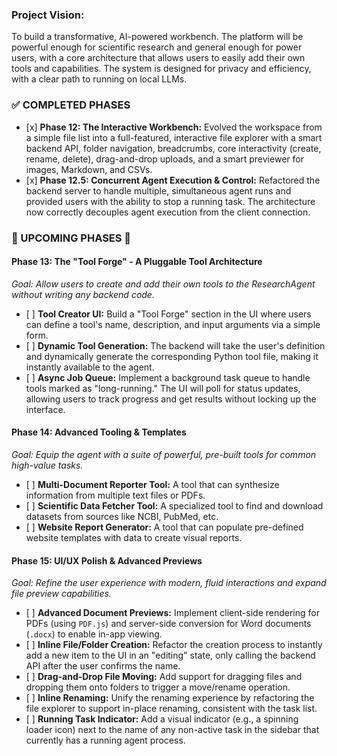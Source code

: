 ### Project Vision:

To build a transformative, AI-powered workbench. The platform will be powerful enough for scientific research and general enough for power users, with a core architecture that allows users to easily add their own tools and capabilities. The system is designed for privacy and efficiency, with a clear path to running on local LLMs.

### ✅ COMPLETED PHASES

-   \[x\] **Phase 12: The Interactive Workbench:** Evolved the workspace from a simple file list into a full-featured, interactive file explorer with a smart backend API, folder navigation, breadcrumbs, core interactivity (create, rename, delete), drag-and-drop uploads, and a smart previewer for images, Markdown, and CSVs.
-   \[x\] **Phase 12.5: Concurrent Agent Execution & Control:** Refactored the backend server to handle multiple, simultaneous agent runs and provided users with the ability to stop a running task. The architecture now correctly decouples agent execution from the client connection.

### 🚀 UPCOMING PHASES 🚀

#### Phase 13: The "Tool Forge" - A Pluggable Tool Architecture

_Goal: Allow users to create and add their own tools to the ResearchAgent without writing any backend code._

-   \[ \] **Tool Creator UI:** Build a "Tool Forge" section in the UI where users can define a tool's name, description, and input arguments via a simple form.
-   \[ \] **Dynamic Tool Generation:** The backend will take the user's definition and dynamically generate the corresponding Python tool file, making it instantly available to the agent.
-   \[ \] **Async Job Queue:** Implement a background task queue to handle tools marked as "long-running." The UI will poll for status updates, allowing users to track progress and get results without locking up the interface.

#### Phase 14: Advanced Tooling & Templates

_Goal: Equip the agent with a suite of powerful, pre-built tools for common high-value tasks._

-   \[ \] **Multi-Document Reporter Tool:** A tool that can synthesize information from multiple text files or PDFs.
-   \[ \] **Scientific Data Fetcher Tool:** A specialized tool to find and download datasets from sources like NCBI, PubMed, etc.
-   \[ \] **Website Report Generator:** A tool that can populate pre-defined website templates with data to create visual reports.

#### Phase 15: UI/UX Polish & Advanced Previews

_Goal: Refine the user experience with modern, fluid interactions and expand file preview capabilities._

-   \[ \] **Advanced Document Previews:** Implement client-side rendering for PDFs (using `PDF.js`) and server-side conversion for Word documents (`.docx`) to enable in-app viewing.
-   \[ \] **Inline File/Folder Creation:** Refactor the creation process to instantly add a new item to the UI in an "editing" state, only calling the backend API after the user confirms the name.
-   \[ \] **Drag-and-Drop File Moving:** Add support for dragging files and dropping them onto folders to trigger a move/rename operation.
-   \[ \] **Inline Renaming:** Unify the renaming experience by refactoring the file explorer to support in-place renaming, consistent with the task list.
-   \[ \] **Running Task Indicator:** Add a visual indicator (e.g., a spinning loader icon) next to the name of any non-active task in the sidebar that currently has a running agent process.
